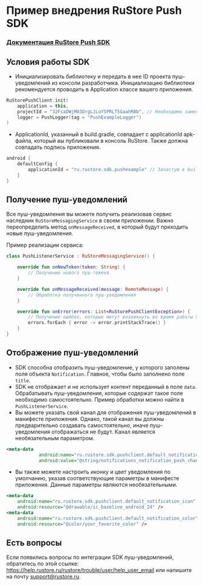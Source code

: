 # Пример внедрения RuStore Push SDK

### [Документация RuStore Push SDK](https://help.rustore.ru/rustore/for_developers/developer-documentation/RuStore-SDK-push-notifications)

## Условия работы SDK

- Инициализировать библиотеку и передать в нее ID проекта пуш-уведомлений из консоли разработчика. Инициализацию библиотеки рекомендуется проводить в Application классе вашего приложения.

```kotlin
RuStorePushClient.init(
    application = this,
    projectId = "32FcaDWjM03DrgLJLoY5PRLT5GaahRBb", // Необходимо заменить на свой ID проекта пуш-уведомлений из консоли
    logger = PushLogger(tag = "PushExampleLogger")
)
```

- ApplicationId, указанный в build.gradle, совпадает с applicationId apk-файла, который вы публиковали в консоль RuStore. Также должна совпадать подпись приложения.

```kotlin
android {
    defaultConfig {
        applicationId = "ru.rustore.sdk.pushexample" // Зачастую в buildTypes приписывается .debug
    }
}
```

## Получение пуш-уведомлений

Все пуш-уведомления вы можете получить реализовав сервис наследник `RuStoreMessagingService` в своем приложении. Важно переопределить метод `onMessageReceived`, в который будут приходить новые пуш-уведомления.

Пример реализации сервиса:
```kotlin
class PushListenerService : RuStoreMessagingService() {

    override fun onNewToken(token: String) {
        // Получение нового пуш-токена
    }

    override fun onMessageReceived(message: RemoteMessage) {
        // Обработка полученного пуш-уведомления
    }

    override fun onError(errors: List<RuStorePushClientException>) {
        // Получение ошибок, которые могут возникнуть во время работы SDK
        errors.forEach { error -> error.printStackTrace() }
    }
}
```

## Отображение пуш-уведомлений

- SDK способна отобразить пуш-уведомление, у которого заполены поля объекта `Notification`. Главное, чтобы было заполнено поле `title`.
- SDK не отображает и не использует контент переданный в поле `data`. Обрабатывать пуш-уведомления, которые содержат такое поле необходимо самостоятельно. Пример обработки можно найти в `PushListenerService`.
- Вы можете указать свой канал для отображения пуш-уведомлений в манифесте приложения. Однако, такой канал вы должны предварительно создавать самостоятельно, иначе пуш-уведомления отображаться не будут. Канал является необязательным параметром.
```xml
<meta-data
            android:name="ru.rustore.sdk.pushclient.default_notification_channel_id"
            android:value="@string/notifications_notification_push_channel_id" />
```
- Вы также можете настроить иконку и цвет уведомления по умолчанию, указав соответствующие параметры в манифесте приложения. Данные параметры являются необязательными.
```xml
<meta-data
    android:name="ru.rustore.sdk.pushclient.default_notification_icon"
    android:resource="@drawable/ic_baseline_android_24" />
<meta-data
    android:name="ru.rustore.sdk.pushclient.default_notification_color"
    android:resource="@color/your_favorite_color" />
```

## Есть вопросы
Если появились вопросы по интеграции SDK пуш-уведомлений, обратитесь по этой ссылке: https://help.rustore.ru/rustore/trouble/user/help_user_email или напишите на почту support@rustore.ru.